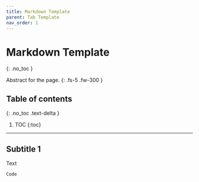 ```yaml
---
title: Markdown Template
parent: Tab Template
nav_order: 1
---
```


# Markdown Template
{: .no_toc }

Abstract for the page.
{: .fs-5 .fw-300 }

## Table of contents
{: .no_toc .text-delta }

1. TOC
{:toc}

---


## Subtitle 1 

Text

```r
Code 
```
